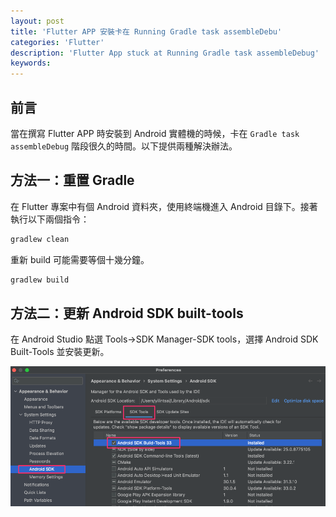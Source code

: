 ```yaml
---
layout: post
title: 'Flutter APP 安裝卡在 Running Gradle task assembleDebu'
categories: 'Flutter'
description: 'Flutter App stuck at Running Gradle task assembleDebug'
keywords: 
---
```


## 前言
當在撰寫 Flutter APP 時安裝到 Android 實體機的時候，卡在 `Gradle task assembleDebug` 階段很久的時間。以下提供兩種解決辦法。

## 方法一：重置 Gradle
在 Flutter 專案中有個 Android 資料夾，使用終端機進入 Android 目錄下。接著執行以下兩個指令：

```sh
gradlew clean
```

重新 build 可能需要等個十幾分鐘。
```sh
gradlew build
```

## 方法二：更新 Android SDK built-tools
在 Android Studio 點選 Tools->SDK Manager-SDK tools，選擇 Android SDK Built-Tools 並安裝更新。

![](/images/posts/Flutter/2022/img1110814-1.png)